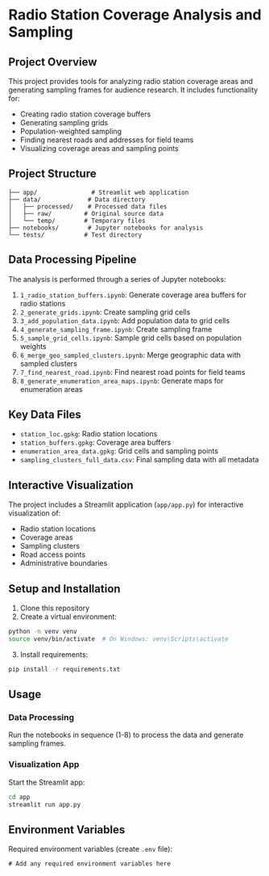 # Radio Station Coverage Analysis and Sampling

## Project Overview
This project provides tools for analyzing radio station coverage areas and generating sampling frames for audience research. It includes functionality for:
- Creating radio station coverage buffers
- Generating sampling grids
- Population-weighted sampling
- Finding nearest roads and addresses for field teams
- Visualizing coverage areas and sampling points

## Project Structure
```
├── app/               # Streamlit web application
├── data/             # Data directory
│   ├── processed/    # Processed data files
│   ├── raw/         # Original source data
│   └── temp/        # Temporary files
├── notebooks/        # Jupyter notebooks for analysis
└── tests/           # Test directory
```

## Data Processing Pipeline
The analysis is performed through a series of Jupyter notebooks:
1. `1_radio_station_buffers.ipynb`: Generate coverage area buffers for radio stations
2. `2_generate_grids.ipynb`: Create sampling grid cells
3. `3_add_population_data.ipynb`: Add population data to grid cells
4. `4_generate_sampling_frame.ipynb`: Create sampling frame
5. `5_sample_grid_cells.ipynb`: Sample grid cells based on population weights
6. `6_merge_geo_sampled_clusters.ipynb`: Merge geographic data with sampled clusters
7. `7_find_nearest_road.ipynb`: Find nearest road points for field teams
8. `8_generate_enumeration_area_maps.ipynb`: Generate maps for enumeration areas

## Key Data Files
- `station_loc.gpkg`: Radio station locations
- `station_buffers.gpkg`: Coverage area buffers
- `enumeration_area_data.gpkg`: Grid cells and sampling points
- `sampling_clusters_full_data.csv`: Final sampling data with all metadata

## Interactive Visualization
The project includes a Streamlit application (`app/app.py`) for interactive visualization of:
- Radio station locations
- Coverage areas
- Sampling clusters
- Road access points
- Administrative boundaries

## Setup and Installation
1. Clone this repository
2. Create a virtual environment:
```bash
python -m venv venv
source venv/bin/activate  # On Windows: venv\Scripts\activate
```
3. Install requirements:
```bash
pip install -r requirements.txt
```

## Usage
### Data Processing
Run the notebooks in sequence (1-8) to process the data and generate sampling frames.

### Visualization App
Start the Streamlit app:
```bash
cd app
streamlit run app.py
```

## Environment Variables
Required environment variables (create `.env` file):
```
# Add any required environment variables here
```
